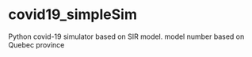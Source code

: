 # covid19_simpleSim
Python covid-19 simulator based on SIR model. model number based on Quebec province
